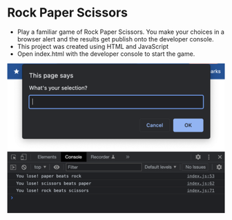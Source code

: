 # Rock Paper Scissors

- Play a familiar game of Rock Paper Scissors. You make your choices in a browser alert and the results get publish onto the developer console.
- This project was created using HTML and JavaScript
- Open index.html with the developer console to start the game.

![Rock Paper Scissors](/project-preview.png)

